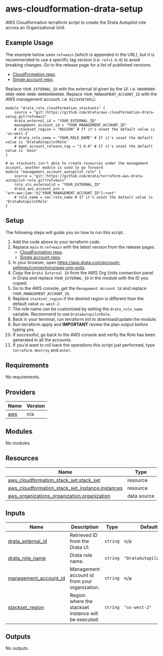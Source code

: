 # aws-cloudformation-drata-setup

AWS Cloudformation terraform script to create the Drata Autopilot role across an Organizational Unit.

## Example Usage

The example below uses `ref=main` (which is appended in the URL),  but it is recommended to use a specific tag version (i.e. `ref=1.0.0`) to avoid breaking changes. Go to the release page for a list of published versions. 
* [CloudFormation repo](https://github.com/drata/aws-cloudformation-drata-setup/releases).
* [Single account repo](https://github.com/drata/terraform-aws-drata-autopilot-role/releases).

Replace `YOUR_EXTERNAL_ID` with the external id given by the UI. i.e. `00000000-0000-0000-0000-000000000000`.
Replace `YOUR_MANAGEMENT_ACCOUNT_ID` with the AWS management account. i.e. `012345678912`.

```
module "drata_role_cloudformation_stacksets" {
    source = "git::https://github.com/drata/aws-cloudformation-drata-setup.git?ref=main"
    drata_external_id = "YOUR_EXTERNAL_ID"
    management_account_id = "YOUR_MANAGEMENT_ACCOUNT_ID"
    # stackset_region = "REGION" # If it's unset the default value is 'us-west-2'
    # drata_role_name = "YOUR_ROLE_NAME" # If it's unset the default value is 'DrataAutopilotRole'
    # mgmt_account_release_tag = "1.0.0" # If it's unset the default value is 'main'
}

# as stacksets isn't able to create resources under the management account, another module is used to go forward
module "management_account_autopilot_role" {
    source = "git::https://github.com/drata/terraform-aws-drata-autopilot-role.git?ref=main"
    role_sts_externalid = "YOUR_EXTERNAL_ID"
    drata_aws_account_arn = "arn:aws:iam::${"YOUR_MANAGEMENT_ACCOUNT_ID"}:root"
    # role_name = var.role_name # If it's unset the default value is 'DrataAutopilotRole'
}
```

## Setup

The following steps will guide you on how to run this script.

1. Add the code above to your terraform code.
2. Replace `main` in `ref=main` with the latest version from the release pages.
   * [CloudFormation repo](https://github.com/drata/aws-cloudformation-drata-setup/releases).
   * [Single account repo](https://github.com/drata/terraform-aws-drata-autopilot-role/releases).
3. In your browser, open https://app.drata.com/account-settings/connections/aws-org-units.
4. Copy the `Drata External ID` from the AWS Org Units connection panel in Drata and replace `YOUR_EXTERNAL_ID` in the module with the ID you copied.
5. Go to the AWS console, get the `Management Account Id` and replace `YOUR_MANAGEMENT_ACCOUNT_ID`.
6. Replace `stackset_region` if the desired region is different than the default value `us-west-2`.
7. The role name can be customized by setting the `drata_role_name` variable. Recommend to use `DrataAutopilotRole`.
8. Back in your terminal, run terraform init to download/update the module.
9. Run terraform apply and **IMPORTANT** review the plan output before typing yes.
10. If successful, go back to the AWS console and verify the Role has been generated in all the accounts.
11. If you'd want to roll back the operations this script just performed, type `terraform destroy` and `enter`.

<!-- BEGIN_TF_DOCS -->
## Requirements

No requirements.

## Providers

| Name | Version |
|------|---------|
| <a name="provider_aws"></a> [aws](#provider\_aws) | n/a |

## Modules

No modules.

## Resources

| Name | Type |
|------|------|
| [aws_cloudformation_stack_set.stack_set](https://registry.terraform.io/providers/hashicorp/aws/latest/docs/resources/cloudformation_stack_set) | resource |
| [aws_cloudformation_stack_set_instance.instances](https://registry.terraform.io/providers/hashicorp/aws/latest/docs/resources/cloudformation_stack_set_instance) | resource |
| [aws_organizations_organization.organization](https://registry.terraform.io/providers/hashicorp/aws/latest/docs/data-sources/organizations_organization) | data source |

## Inputs

| Name | Description | Type | Default | Required |
|------|-------------|------|---------|:--------:|
| <a name="input_drata_external_id"></a> [drata\_external\_id](#input\_drata\_external\_id) | Retrieved ID from the Drata UI. | `string` | n/a | yes |
| <a name="input_drata_role_name"></a> [drata\_role\_name](#input\_drata\_role\_name) | Drata role name. | `string` | `"DrataAutopilotRole"` | no |
| <a name="input_management_account_id"></a> [management\_account\_id](#input\_management\_account\_id) | Management account id from your organization. | `string` | n/a | yes |
| <a name="input_stackset_region"></a> [stackset\_region](#input\_stackset\_region) | Region where the stackset instance will be executed. | `string` | `"us-west-2"` | no |

## Outputs

No outputs.
<!-- END_TF_DOCS -->